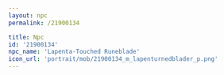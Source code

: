 ```yaml
---
layout: npc
permalink: /21900134

title: Npc
id: '21900134'
npc_name: 'Lapenta-Touched Runeblade'
icon_url: 'portrait/mob/21900134_m_lapenturnedblader_p.png'
---
```

